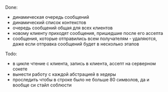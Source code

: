 Done:
* динамическая очередь сообщений
* динамический список контекстов
* очередь сообщений общая для всех клиентов
* новому клиенту приходят сообщения, пришедшие после его ассепта
* сообщения, которые отправились всем получателям - удаляются, даже если отправка сообщений будет в несколько этапов

Todo:
* в цикле чтение с клиента, запись в клиента, ассепт на серверном сокете
* вынести работу с каждой абстрацией в хедеры
* проследить чтобы в строке было не больше 80 символов, да и вообще си стайл соблюсти
